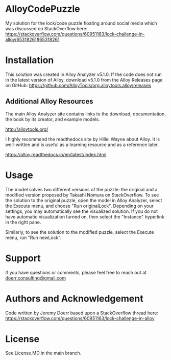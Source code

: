 # AlloyCodePuzzle
My solution for the lock/code puzzle floating around social media which was discussed on StackOverflow here: https://stackoverflow.com/questions/60951163/lock-challenge-in-alloy/65318261#65318261

# Installation
This solution was created in Alloy Analyzer v5.1.0. If the code does not run in the latest version of Alloy, download v5.1.0 from the Alloy Releases page on GitHub:
https://github.com/AlloyTools/org.alloytools.alloy/releases

## Additional Alloy Resources
The main Alloy Analyzer site contains links to the download, documentation, the book by its creator, and example models.

http://alloytools.org/

I highly recommend the readthedocs site by Hillel Wayne about Alloy. It is well-written and is useful as a learning resource and as a reference later.

https://alloy.readthedocs.io/en/latest/index.html

# Usage
The model solves two different versions of the puzzle: the original and a modified version proposed by Takashi Nomura on StackOverflow. To see the solution to the original puzzle, open the model in Alloy Analyzer, select the Execute menu, and choose "Run originalLock". Depending on your settings, you may automatically see the visualized solution. If you do not have automatic visualization turned on, then select the "Instance" hyperlink in the right pane. 

Similarly, to see the solution to the modified puzzle, select the Execute menu, run "Run newLock".

# Support
If you have questions or comments, please feel free to reach out at doerr.consulting@gmail.com

# Authors and Acknowledgement
Code written by Jeremy Doerr based upon a StackOverflow thread here:
https://stackoverflow.com/questions/60951163/lock-challenge-in-alloy

# License
See License.MD in the main branch.
